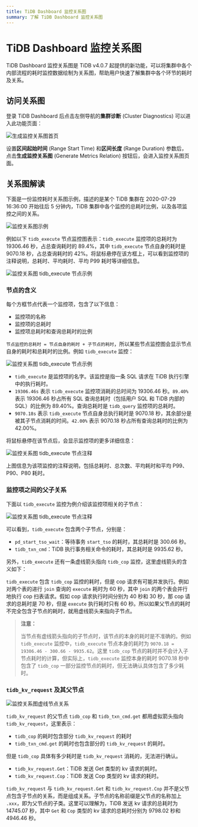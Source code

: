 ```yaml
---
title: TiDB Dashboard 监控关系图
summary: 了解 TiDB Dashboard 监控关系图
---
```


# TiDB Dashboard 监控关系图

TiDB Dashboard 监控关系图是 TiDB v4.0.7 起提供的新功能，可以将集群中各个内部流程的耗时监控数据绘制为关系图，帮助用户快速了解集群中各个环节的耗时及关系。

## 访问关系图

登录 TiDB Dashboard 后点击左侧导航的**集群诊断** (Cluster Diagnostics) 可以进入此功能页面：

![生成监控关系图首页](/media/dashboard/dashboard-metrics-relation-home-v650.png)

设置**区间起始时间** (Range Start Time) 和**区间长度** (Range Duration) 参数后，点击**生成监控关系图** (Generate Metrics Relation) 按钮后，会进入监控关系图页面。

## 关系图解读

下面是一份监控耗时关系图示例，描述的是某个 TiDB 集群在 2020-07-29 16:36:00 开始往后 5 分钟内，TiDB 集群中各个监控的总耗时比例，以及各项监控之间的关系。

![监控关系图示例](/media/dashboard/dashboard-metrics-relation-example.png)

例如以下 `tidb_execute` 节点监控图表示：`tidb_execute` 监控项的总耗时为 19306.46 秒，占总查询耗时的 89.4%，其中 `tidb_execute` 节点自身的耗时是 9070.18 秒，占总查询耗时的 42%。将鼠标悬停在该方框上，可以看到监控项的注释说明，总耗时、平均耗时、平均 P99 耗时等详细信息。

![监控关系图 tidb_execute 节点示例](/media/dashboard/dashboard-metrics-relation-node-example.png)

### 节点的含义

每个方框节点代表一个监控项，包含了以下信息：

* 监控项的名称
* 监控项的总耗时
* 监控项总耗时和查询总耗时的比例

`节点监控的总耗时 = 节点自身的耗时 + 子节点的耗时`，所以某些节点监控图会显示节点自身的耗时和总耗时的比例。例如 `tidb_execute` 监控：

![监控关系图 tidb_execute 节点示例](/media/dashboard/dashboard-metrics-relation-node-example1.png)

* `tidb_execute` 是监控项的名字。该监控是指一条 SQL 请求在 TiDB 执行引擎中的执行耗时。
* `19306.46s` 表示 `tidb_execute` 监控项消耗的总时间为 19306.46 秒。`89.40%` 表示 19306.46 秒占所有 SQL 查询总耗时（包括用户 SQL 和 TiDB 内部的 SQL）的比例为 89.40%。查询总耗时是 `tidb_query` 监控项的总耗时。
* `9070.18s` 表示 `tidb_execute` 节点自身总执行耗时是 9070.18 秒，其余部分是被其子节点消耗的时间。`42.00%` 表示 9070.18 秒占所有查询总耗时的比例为 42.00%。

将鼠标悬停在该节点后，会显示监控项的更多详细信息：

![监控关系图 tidb_execute 节点注释](/media/dashboard/dashboard-metrics-relation-node-example2.png)

上图信息为该项监控的注释说明，包括总耗时、总次数、平均耗时和平均 P99、P90、P80 耗时。

### 监控项之间的父子关系

下面以 `tidb_execute` 监控为例介绍该监控项相关的子节点：

![监控关系图 tidb_execute 节点注释](/media/dashboard/dashboard-metrics-relation-relation-example1.png)

可以看到，`tidb_execute` 包含两个子节点，分别是：

* `pd_start_tso_wait`：等待事务 `start_tso` 的耗时，其总耗时是 300.66 秒。
* `tidb_txn_cmd`：TiDB 执行事务相关命令的耗时，其总耗时是 9935.62 秒。

另外，`tidb_execute` 还有一条虚线箭头指向 `tidb_cop` 监控，这里虚线箭头的含义如下：

`tidb_execute` 包含 `tidb_cop` 监控的耗时，但是 cop 请求有可能并发执行。例如对两个表的进行 `join` 查询的 `execute` 耗时为 60 秒，其中 `join` 的两个表会并行地执行 cop 扫表请求。假如 cop 请求执行时间分别为 40 秒和 30 秒，那 cop 请求的总耗时是 70 秒，但是 `execute` 执行耗时只有 60 秒。所以如果父节点的耗时不完全包含子节点的耗时，就用虚线箭头来指向子节点。

> **注意：**
>
> 当节点有虚线箭头指向的子节点时，该节点的本身的耗时是不准确的。例如 `tidb_execute` 监控中，`tidb_execute` 节点本身的耗时为 `9070.18 = 19306.46 - 300.66 - 9935.62`。这里 `tidb_cop` 节点的耗时并不会计入子节点耗时的计算，但实际上，`tidb_execute` 监控本身的耗时 9070.18 秒中包含了 `tidb_cop` 一部分监控节点的耗时，但无法确认具体包含了多少耗时。

### `tidb_kv_request` 及其父节点

![监控关系图虚线节点关系](/media/dashboard/dashboard-metrics-relation-relation-example2.png)

`tidb_kv_request` 的父节点 `tidb_cop` 和 `tidb_txn_cmd.get` 都用虚拟箭头指向 `tidb_kv_request`，这里表示：

* `tidb_cop` 的耗时包含部分 `tidb_kv_request` 的耗时
* `tidb_txn_cmd.get` 的耗时也包含部分的 `tidb_kv_request` 的耗时。

但是 `tidb_cop` 具体有多少耗时是 `tidb_kv_request` 消耗的，无法进行确认。

* `tidb_kv_request.Get`：TiDB 发送 Get 类型的 kv 请求的耗时。
* `tidb_kv_request.Cop`：TiDB 发送 Cop 类型的 kv 请求的耗时。

`tidb_kv_request` 与 `tidb_kv_request.Get` 和 `tidb_kv_request.Cop` 并不是父节点包含子节点的关系，而是组成关系。子节点的名称前缀是父节点的名称加上 `.xxx`，即为父节点的子类。这里可以理解为，TiDB 发送 kv 请求的总耗时为 14745.07 秒，其中 `Get` 和 `Cop` 类型的 kv 请求的总耗时分别为 9798.02 秒和 4946.46 秒。
